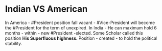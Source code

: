 # Indian VS American
In America - #President position fall vacant - #Vice-President  will become the #President for the term of unexpired. In India - He can maximum hold 6 months - within - new #President -elected.
Some Scholar called this position **His Superfluous highness**. Position - created - to hold the political stability.

